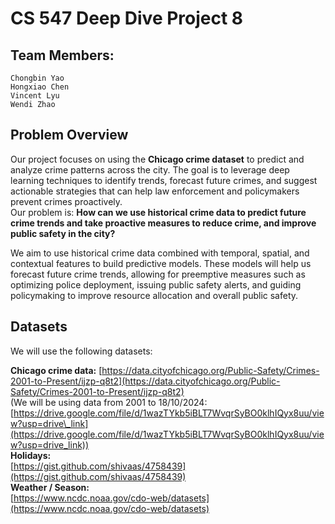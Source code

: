 # **CS 547 Deep Dive Project 8**

## Team Members:

	Chongbin Yao  
	Hongxiao Chen  
	Vincent Lyu  
	Wendi Zhao

## Problem Overview

Our project focuses on using the **Chicago crime dataset** to predict and analyze crime patterns across the city. The goal is to leverage deep learning techniques to identify trends, forecast future crimes, and suggest actionable strategies that can help law enforcement and policymakers prevent crimes proactively.   
Our problem is: **How can we use historical crime data to predict future crime trends and take proactive measures to reduce crime, and improve public safety in the city?**   

We aim to use historical crime data combined with temporal, spatial, and contextual features to build predictive models. These models will help us forecast future crime trends, allowing for preemptive measures such as optimizing police deployment, issuing public safety alerts, and guiding policymaking to improve resource allocation and overall public safety.

## Datasets  

We will use the following datasets:

**Chicago crime data:** [https://data.cityofchicago.org/Public-Safety/Crimes-2001-to-Present/ijzp-q8t2](https://data.cityofchicago.org/Public-Safety/Crimes-2001-to-Present/ijzp-q8t2)   
(We will be using data from 2001 to 18/10/2024: [https://drive.google.com/file/d/1wazTYkb5iBLT7WvqrSyBO0klhIQyx8uu/view?usp=drive\_link](https://drive.google.com/file/d/1wazTYkb5iBLT7WvqrSyBO0klhIQyx8uu/view?usp=drive_link))   
**Holidays:**  
[https://gist.github.com/shivaas/4758439](https://gist.github.com/shivaas/4758439)   
**Weather / Season:**  
[https://www.ncdc.noaa.gov/cdo-web/datasets](https://www.ncdc.noaa.gov/cdo-web/datasets) 

